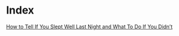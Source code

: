 # Index
[How to Tell If You Slept Well Last Night and What To Do If You Didn’t](https://medium.com/an-idea-for-you/how-to-tell-if-you-slept-well-last-night-and-what-to-do-if-you-didnt-e338553af778)

